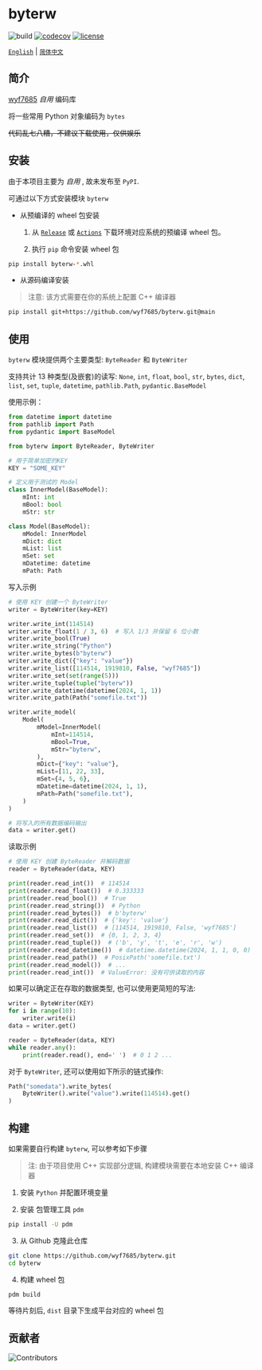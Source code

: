 # byterw

![build](https://github.com/wyf7685/byterw/actions/workflows/build.yml/badge.svg)
[![codecov](https://codecov.io/gh/wyf7685/byterw/graph/badge.svg?token=3PGRN98Y25)](https://codecov.io/gh/wyf7685/byterw)
[![license](https://img.shields.io/github/license/wyf7685/byterw.svg)](https://github.com/wyf7685/byterw/blob/main/LICENSE)

[`English`](https://github.com/wyf7685/byterw/blob/main/README.md) | [`简体中文`](https://github.com/wyf7685/byterw/blob/main/README.zh.md)

## 简介

[wyf7685](https://github.com/wyf7685) _自用_ 编码库

将一些常用 Python 对象编码为 `bytes`

~~代码乱七八糟，不建议下载使用，仅供娱乐~~

## 安装

由于本项目主要为 _自用_ , 故未发布至 `PyPI`.

可通过以下方式安装模块 `byterw`

- 从预编译的 wheel 包安装

  1. 从 [`Release`](https://github.com/wyf7685/byterw/releases) 或 [`Actions`](https://github.com/wyf7685/byterw/actions) 下载环境对应系统的预编译 wheel 包。

  2. 执行 `pip` 命令安装 wheel 包

```sh
pip install byterw-*.whl
```

- 从源码编译安装

> 注意: 该方式需要在你的系统上配置 C++ 编译器

```sh
pip install git+https://github.com/wyf7685/byterw.git@main
```

## 使用

`byterw` 模块提供两个主要类型: `ByteReader` 和 `ByteWriter`

支持共计 13 种类型(及嵌套)的读写: `None`, `int`, `float`, `bool`, `str`, `bytes`, `dict`, `list`, `set`, `tuple`, `datetime`, `pathlib.Path`, `pydantic.BaseModel`

使用示例：

```python
from datetime import datetime
from pathlib import Path
from pydantic import BaseModel

from byterw import ByteReader, ByteWriter

# 用于简单加密的KEY
KEY = "SOME_KEY"

# 定义用于测试的 Model
class InnerModel(BaseModel):
    mInt: int
    mBool: bool
    mStr: str

class Model(BaseModel):
    mModel: InnerModel
    mDict: dict
    mList: list
    mSet: set
    mDatetime: datetime
    mPath: Path
```

写入示例

```python
# 使用 KEY 创建一个 ByteWriter
writer = ByteWriter(key=KEY)

writer.write_int(114514)
writer.write_float(1 / 3, 6)  # 写入 1/3 并保留 6 位小数
writer.write_bool(True)
writer.write_string("Python")
writer.write_bytes(b"byterw")
writer.write_dict({"key": "value"})
writer.write_list([114514, 1919810, False, "wyf7685"])
writer.write_set(set(range(5)))
writer.write_tuple(tuple("byterw"))
writer.write_datetime(datetime(2024, 1, 1))
writer.write_path(Path("somefile.txt"))

writer.write_model(
    Model(
        mModel=InnerModel(
            mInt=114514,
            mBool=True,
            mStr="byterw",
        ),
        mDict={"key": "value"},
        mList=[11, 22, 33],
        mSet={4, 5, 6},
        mDatetime=datetime(2024, 1, 1),
        mPath=Path("somefile.txt"),
    )
)

# 将写入的所有数据编码输出
data = writer.get()
```

读取示例

```python
# 使用 KEY 创建 ByteReader 并解码数据
reader = ByteReader(data, KEY)

print(reader.read_int())  # 114514
print(reader.read_float())  # 0.333333
print(reader.read_bool())  # True
print(reader.read_string())  # Python
print(reader.read_bytes())  # b'byterw'
print(reader.read_dict())  # {'key': 'value'}
print(reader.read_list())  # [114514, 1919810, False, 'wyf7685']
print(reader.read_set())  # {0, 1, 2, 3, 4}
print(reader.read_tuple())  # ('b', 'y', 't', 'e', 'r', 'w')
print(reader.read_datetime())  # datetime.datetime(2024, 1, 1, 0, 0)
print(reader.read_path())  # PosixPath('somefile.txt')
print(reader.read_model())  # ...
print(reader.read_int())  # ValueError: 没有可供读取的内容
```

如果可以确定正在存取的数据类型, 也可以使用更简短的写法:

```python
writer = ByteWriter(KEY)
for i in range(10):
    writer.write(i)
data = writer.get()

reader = ByteReader(data, KEY)
while reader.any():
    print(reader.read(), end=' ')  # 0 1 2 ...
```

对于 `ByteWriter`, 还可以使用如下所示的链式操作:

```python
Path("somedata").write_bytes(
    ByteWriter().write("value").write(114514).get()
)
```

## 构建

如果需要自行构建 `byterw`, 可以参考如下步骤

> 注: 由于项目使用 C++ 实现部分逻辑, 构建模块需要在本地安装 C++ 编译器

1. 安装 `Python` 并配置环境变量

2. 安装 包管理工具 `pdm`

```sh
pip install -U pdm
```

3. 从 Github 克隆此仓库

```sh
git clone https://github.com/wyf7685/byterw.git
cd byterw
```

4. 构建 wheel 包

```sh
pdm build
```

等待片刻后, `dist` 目录下生成平台对应的 wheel 包

## 贡献者

![Contributors](https://contrib.rocks/image?repo=wyf7685/byterw)
